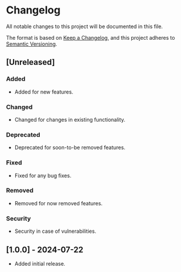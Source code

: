 # Changelog

All notable changes to this project will be documented in this file.

The format is based on [Keep a Changelog](https://keepachangelog.com/en/1.1.0/),
and this project adheres to [Semantic Versioning](https://semver.org/spec/v2.0.0.html).

## [Unreleased]

### Added

- Added for new features.

### Changed

- Changed for changes in existing functionality.

### Deprecated

- Deprecated for soon-to-be removed features.

### Fixed

- Fixed for any bug fixes.

### Removed

- Removed for now removed features.

### Security

- Security in case of vulnerabilities.

## [1.0.0] - 2024-07-22

- Added initial release.
